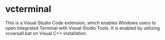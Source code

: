 # vcterminal

This is a Visual Studio Code extension, which enables Windows users to open Integrated Terminal with Visual Studio Tools. It is enabled by utilizing vcvarsall.bat on Visual C++ installation.

